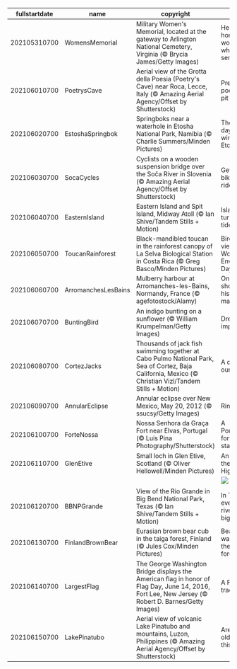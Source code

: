 |fullstartdate|name|copyright|title|image|
|--|--|--|--|--|
202105310700|WomensMemorial|Military Women's Memorial, located at the gateway to Arlington National Cemetery, Virginia (© Brycia James/Getty Images)|Here we honor the women who've served|![](/en-US/2021/06/202105310700WomensMemorial.jpg)|
202106010700|PoetrysCave|Aerial view of the Grotta della Poesia (Poetry's Cave) near Roca, Lecce, Italy (© Amazing Aerial Agency/Offset by Shutterstock)|Pretty poetic for a pit|![](/en-US/2021/06/202106010700PoetrysCave.jpg)|
202106020700|EstoshaSpringbok|Springboks near a waterhole in Etosha National Park, Namibia (© Charlie Summers/Minden Pictures)|The dry days of winter in Etosha|![](/en-US/2021/06/202106020700EstoshaSpringbok.jpg)|
202106030700|SocaCycles|Cyclists on a wooden suspension bridge over the Soča River in Slovenia (© Amazing Aerial Agency/Offset by Shutterstock)|Get on your bike and ride|![](/en-US/2021/06/202106030700SocaCycles.jpg)|
202106040700|EasternIsland|Eastern Island and Spit Island, Midway Atoll (© Ian Shive/Tandem Stills + Motion)|Islands that turned the tide|![](/en-US/2021/06/202106040700EasternIsland.jpg)|
202106050700|ToucanRainforest|Black-mandibled toucan in the rainforest canopy of La Selva Biological Station in Costa Rica (© Greg Basco/Minden Pictures)|Bird's-eye view on World Environment Day|![](/en-US/2021/06/202106050700ToucanRainforest.jpg)|
202106060700|ArromanchesLesBains|Mulberry harbour at Arromanches-les-Bains, Normandy, France (© agefotostock/Alamy)|On this shore, history was made|![](/en-US/2021/06/202106060700ArromanchesLesBains.jpg)|
202106070700|BuntingBird|An indigo bunting on a sunflower (© William Krumpelman/Getty Images)|Dressed to impress|![](/en-US/2021/06/202106070700BuntingBird.jpg)|
202106080700|CortezJacks|Thousands of jack fish swimming together at Cabo Pulmo National Park, Sea of Cortez, Baja California, Mexico (© Christian Vizl/Tandem Stills + Motion)|A day for our oceans|![](/en-US/2021/06/202106080700CortezJacks.jpg)|
202106090700|AnnularEclipse|Annular eclipse over New Mexico, May 20, 2012 (© ssucsy/Getty Images)|Ring of fire|![](/en-US/2021/06/202106090700AnnularEclipse.jpg)|
202106100700|ForteNossa|Nossa Senhora da Graça Fort near Elvas, Portugal (© Luis Pina Photography/Shutterstock)|A Portuguese fort takes a star turn|![](/en-US/2021/06/202106100700ForteNossa.jpg)|
202106110700|GlenEtive|Small loch in Glen Etive, Scotland (© Oliver Hellowell/Minden Pictures)|An island in the Highlands|![](/en-US/2021/06/202106110700GlenEtive.jpg)|
||||![](/en-US/2021/06/.jpg)|
202106120700|BBNPGrande|View of the Rio Grande in Big Bend National Park, Texas (© Ian Shive/Tandem Stills + Motion)|In Texas, even the riverbend is big|![](/en-US/2021/06/202106120700BBNPGrande.jpg)|
202106130700|FinlandBrownBear|Eurasian brown bear cub in the taiga forest, Finland (© Jules Cox/Minden Pictures)|Bear watching in the Finnish forest|![](/en-US/2021/06/202106130700FinlandBrownBear.jpg)|
202106140700|LargestFlag|The George Washington Bridge displays the American flag in honor of Flag Day, June 14, 2016, Fort Lee, New Jersey (© Robert D. Barnes/Getty Images)|A Flag Day tradition|![](/en-US/2021/06/202106140700LargestFlag.jpg)|
202106150700|LakePinatubo|Aerial view of volcanic Lake Pinatubo and mountains, Luzon, Philippines (© Amazing Aerial Agency/Offset by Shutterstock)|Are you older than this lake?|![](/en-US/2021/06/202106150700LakePinatubo.jpg)|
